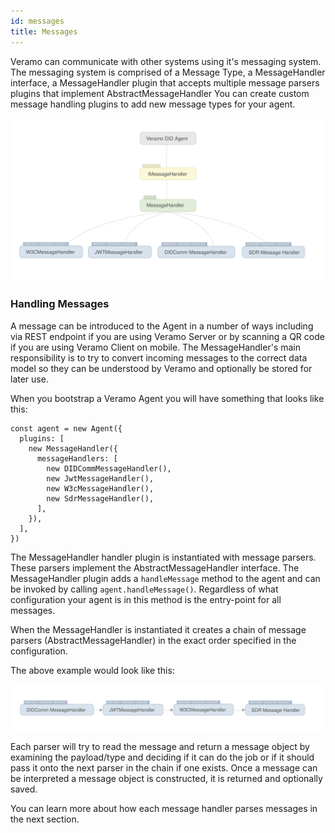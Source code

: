 ```yaml
---
id: messages
title: Messages
---
```


Veramo can communicate with other systems using it's messaging system. The messaging system is comprised of a Message Type, a MessageHandler interface, a MessageHandler plugin that accepts multiple message parsers plugins that implement AbstractMessageHandler You can create custom message handling plugins to add new message types for your agent.

![img](../../static/img/diagrams/veramo_message_handler_simple.svg)

### Handling Messages

A message can be introduced to the Agent in a number of ways including via REST endpoint if you are using Veramo Server or by scanning a QR code if you are using Veramo Client on mobile. The MessageHandler's main responsibility is to try to convert incoming messages to the correct data model so they can be understood by Veramo and optionally be stored for later use.

When you bootstrap a Veramo Agent you will have something that looks like this:

```tsx
const agent = new Agent({
  plugins: [
    new MessageHandler({
      messageHandlers: [
        new DIDCommMessageHandler(),
        new JwtMessageHandler(),
        new W3cMessageHandler(),
        new SdrMessageHandler(),
      ],
    }),
  ],
})
```

The MessageHandler handler plugin is instantiated with message parsers. These parsers implement the AbstractMessageHandler interface. The MessageHandler plugin adds a `handleMessage` method to the agent and can be invoked by calling `agent.handleMessage()`. Regardless of what configuration your agent is in this method is the entry-point for all messages.

When the MessageHandler is instantiated it creates a chain of message parsers (AbstractMessageHandler) in the exact order specified in the configuration.

The above example would look like this:

![img](../../static/img/diagrams/veramo_message_handler_chain.svg)

Each parser will try to read the message and return a message object by examining the payload/type and deciding if it can do the job or if it should pass it onto the next parser in the chain if one exists. Once a message can be interpreted a message object is constructed, it is returned and optionally saved.

You can learn more about how each message handler parses messages in the next section.
